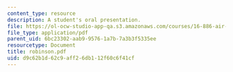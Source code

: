 ```yaml
---
content_type: resource
description: A student's oral presentation.
file: https://ol-ocw-studio-app-qa.s3.amazonaws.com/courses/16-886-air-transportation-systems-architecting-spring-2004/d9c62b1d62c9aff26db112f60c6f41cf_robinson.pdf
file_type: application/pdf
parent_uid: 6bc23302-aab9-9576-1a7b-7a3b3f5335ee
resourcetype: Document
title: robinson.pdf
uid: d9c62b1d-62c9-aff2-6db1-12f60c6f41cf
---
```

